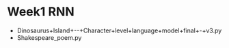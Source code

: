 # Week1 RNN

- Dinosaurus+Island+--+Character+level+language+model+final+-+v3.py
- Shakespeare_poem.py

